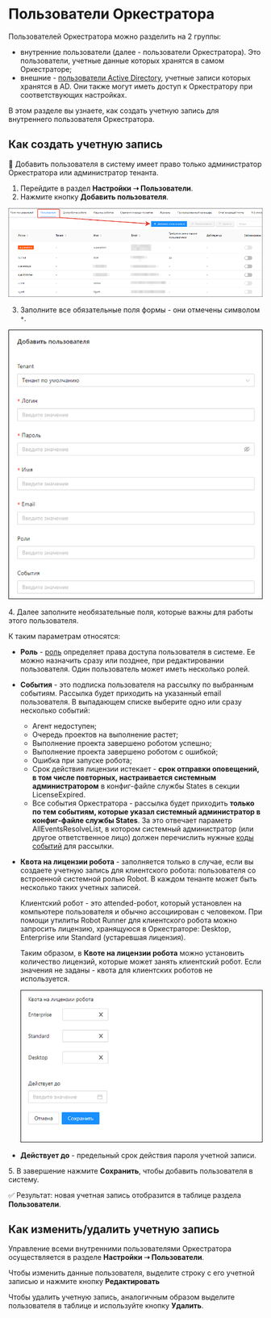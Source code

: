 # Пользователи Оркестратора

Пользователей Оркестратора можно разделить на 2 группы:
* внутренние пользователи (далее - пользователи Оркестратора). Это пользователи, учетные данные которых хранятся в самом Оркестраторе;
* внешние - [пользователи Active Directory](https://docs.primo-rpa.ru/primo-rpa/orchestrator/settings/users/ad-users), учетные записи которых хранятся в AD. Они также могут иметь доступ к Оркестратору при соответствующих настройках.

В этом разделе вы узнаете, как создать учетную запись для внутреннего пользователя Оркестратора.

## Как создать учетную запись

:small_blue_diamond: Добавить пользователя в систему имеет право только администратор Оркестратора или администратор тенанта.

1. Перейдите в раздел **Настройки ➝ Пользователи**.
2. Нажмите кнопку **Добавить пользователя**.

![](<../../../.gitbook/assets/users-ui.png>)

3. Заполните все обязательные поля формы - они отмечены символом `*`.

![](<../../../.gitbook/assets/add-user-ui-1.png>)

4\. Далее заполните необязательные поля, которые важны для работы этого пользователя.

К таким параметрам относятся:
* **Роль** - [роль](https://docs.primo-rpa.ru/primo-rpa/orchestrator/settings/users/roles) определяет права доступа пользователя в системе. Ее можно назначить сразу или позднее, при редактировании пользователя. Один пользователь может иметь несколько ролей. 
* **События** - это подписка пользователя на рассылку по выбранным событиям. Рассылка будет приходить на указанный email пользователя. В выпадающем списке выберите одно или сразу несколько событий:
  * Агент недоступен;
  * Очередь проектов на выполнение растет;
  * Выполнение проекта завершено роботом успешно;
  * Выполнение проекта завершено роботом с ошибкой;
  * Ошибка при запуске робота;
  * Срок действия лицензии истекает - **срок отправки оповещений, в том числе повторных, настраивается системным администратором** в конфиг-файле службы States в секции LicenseExpired.
  * Все события Оркестратора - рассылка будет приходить **только по тем событиям, которые указал системный администратор в конфиг-файле службы States**. За это отвечает параметр AllEventsResolveList, в котором системный администратор (или другое ответственное лицо) должен перечислить нужные [коды событий](https://docs.primo-rpa.ru/primo-rpa/orchestrator/appendix/appendix3) для рассылки.

* **Квота на лицензии робота** - заполняется только в случае, если вы создаете учетную запись для клиентского робота: пользователя со встроенной системной ролью Robot. В каждом тенанте может быть несколько таких учетных записей. 

  Клиентский робот - это attended-робот, который установлен на компьютере пользователя и обычно ассоциирован с человеком. При помощи утилиты Robot Runner для клиентского робота можно запросить лицензию, хранящуюся в Оркестраторе: Desktop, Enterprise или Standard (устаревшая лицензия).

  Таким образом, в **Квоте на лицензии робота** можно установить количество лицензий, которые может занять клиентский робот. Если значения не заданы - квота для клиентских роботов не используется.  

  ![](<../../../.gitbook/assets/add-user-ui-2.png>)

* **Действует до** - предельный срок действия пароля учетной записи. 

5\. В завершение нажмите **Сохранить**, чтобы добавить пользователя в систему.

:white_check_mark: Результат: новая учетная запись отобразится в таблице раздела **Пользователи**. 

## Как изменить/удалить учетную запись

Управление всеми внутренними пользователями Оркестратора осуществляется в разделе **Настройки ➝ Пользователи**. 

Чтобы изменить данные пользователя, выделите строку с его учетной записью и нажмите кнопку **Редактировать**

Чтобы удалить учетную запись, аналогичным образом выделите пользователя в таблице и используйте кнопку **Удалить**.
